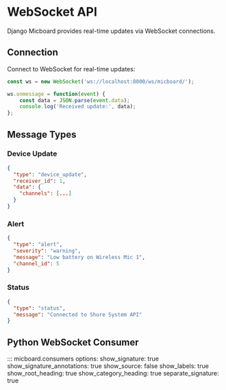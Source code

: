 # WebSocket API

Django Micboard provides real-time updates via WebSocket connections.

## Connection

Connect to WebSocket for real-time updates:

```javascript
const ws = new WebSocket('ws://localhost:8000/ws/micboard/');

ws.onmessage = function(event) {
    const data = JSON.parse(event.data);
    console.log('Received update:', data);
};
```

## Message Types

### Device Update
```json
{
  "type": "device_update",
  "receiver_id": 1,
  "data": {
    "channels": [...]
  }
}
```

### Alert
```json
{
  "type": "alert",
  "severity": "warning",
  "message": "Low battery on Wireless Mic 1",
  "channel_id": 5
}
```

### Status
```json
{
  "type": "status",
  "message": "Connected to Shure System API"
}
```

## Python WebSocket Consumer

::: micboard.consumers
    options:
      show_signature: true
      show_signature_annotations: true
      show_source: false
      show_labels: true
      show_root_heading: true
      show_category_heading: true
      separate_signature: true
